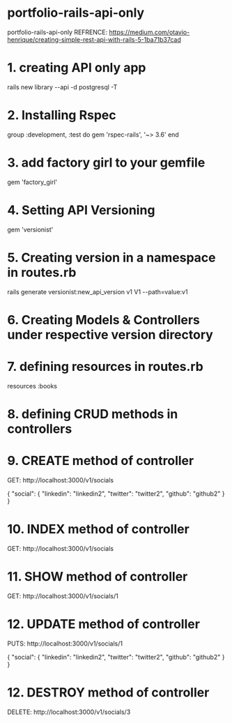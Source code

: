 # portfolio-rails-api-only
portfolio-rails-api-only
REFRENCE: https://medium.com/otavio-henrique/creating-simple-rest-api-with-rails-5-1ba71b37cad

# 1. creating API only app
rails new library --api -d postgresql -T

# 2. Installing Rspec
group :development, :test do
  gem 'rspec-rails', '~> 3.6'
end

# 3. add factory girl to your gemfile
gem 'factory_girl'

# 4. Setting API Versioning
gem 'versionist'

# 5. Creating version in a namespace in routes.rb
rails generate versionist:new_api_version v1 V1 --path=value:v1

# 6. Creating Models & Controllers under respective version directory

# 7. defining resources in routes.rb
resources :books

# 8. defining CRUD methods in controllers 

# 9. CREATE method of controller
GET: http://localhost:3000/v1/socials

{
    "social": {
      "linkedin": "linkedin2",
      "twitter": "twitter2",
      "github": "github2"
    }
}

# 10. INDEX method of controller
GET: http://localhost:3000/v1/socials

# 11. SHOW method of controller
GET: http://localhost:3000/v1/socials/1

# 12. UPDATE method of controller
PUTS: http://localhost:3000/v1/socials/1

{
    "social": {
      "linkedin": "linkedin2",
      "twitter": "twitter2",
      "github": "github2"
    }
}

# 12. DESTROY method of controller
DELETE: http://localhost:3000/v1/socials/3